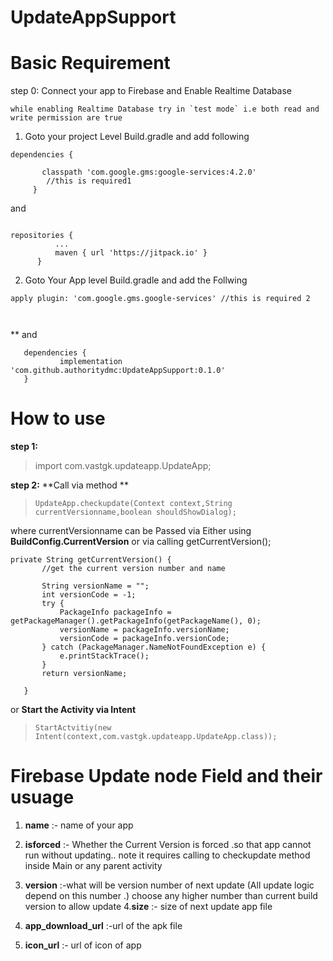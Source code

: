 # UpdateAppSupport


# Basic Requirement



step 0:
  Connect your app to Firebase and Enable Realtime Database


    while enabling Realtime Database try in `test mode` i.e both read and write permission are true

1. Goto your project Level Build.gradle and add following

  ```
  dependencies {
  
         classpath 'com.google.gms:google-services:4.2.0'
          //this is required1
       }
  ```
  
  and 
  
  ```
  
  repositories {
			...
			maven { url 'https://jitpack.io' }
		}
  
  ```
 2. Goto Your App level Build.gradle and add the Follwing
 
 ```
 apply plugin: 'com.google.gms.google-services' //this is required 2
 
 
 
 ```
 ** and
 
 ```
 	dependencies {
	        implementation 'com.github.authoritydmc:UpdateAppSupport:0.1.0'
	}
 ```
 # How to use
 
 **step 1:**
>  import com.vastgk.updateapp.UpdateApp;
 
 **step 2:**
 **Call via  method **
 > `UpdateApp.checkupdate(Context context,String currentVersionname,boolean shouldShowDialog);`
 
 where currentVersionname can be Passed via Either using **BuildConfig.CurrentVersion** or
 via calling getCurrentVersion();
 ```
 private String getCurrentVersion() {
        //get the current version number and name

        String versionName = "";
        int versionCode = -1;
        try {
            PackageInfo packageInfo = getPackageManager().getPackageInfo(getPackageName(), 0);
            versionName = packageInfo.versionName;
            versionCode = packageInfo.versionCode;
        } catch (PackageManager.NameNotFoundException e) {
            e.printStackTrace();
        }
        return versionName;

    }
```
or
 **Start the Activity via Intent**
 > `StartActvitiy(new Intent(context,com.vastgk.updateapp.UpdateApp.class));`
 
 
 
 
 
 # Firebase Update node Field and their usuage
 
 1. **name** :- name of your app
 2. **isforced** :- Whether the Current Version is forced .so that app cannot run without updating..
 note it requires calling to checkupdate method inside Main or any parent activity
 3. **version** :-what will be version number of next update (All update logic depend on this number .)
 choose any higher number than current build version to allow update 
 4.**size** :- size of next update app file
 
 5. **app_download_url** :-url of the apk file
 
 6. **icon_url** :- url of icon of app 
 

